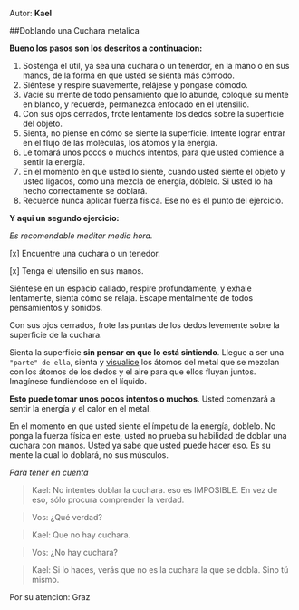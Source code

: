 Autor: **Kael**

##Doblando una Cuchara metalica

**Bueno los pasos son los descritos a continuacion:**

1. Sostenga el útil, ya sea una cuchara o un tenerdor, en la mano o en sus manos, de la forma en que usted se sienta más cómodo.
2. Siéntese y respire suavemente, relájese y póngase cómodo.
3. Vacíe su mente de todo pensamiento que lo abunde, coloque su mente en blanco, y recuerde, permanezca enfocado en el utensilio.
4. Con sus ojos cerrados, frote lentamente los dedos sobre la superficie del objeto.
5. Sienta, no piense en cómo se siente la superficie. Intente lograr entrar en el flujo de las moléculas, los átomos y la energía.
6. Le tomará unos pocos o muchos intentos, para que usted comience a sentir la energía.
7. En el momento en que usted lo siente, cuando usted siente el objeto y usted ligados, como una mezcla de energía, dóblelo. Si usted lo ha hecho correctamente se doblará.
8. Recuerde nunca aplicar fuerza física. Ese no es el punto del ejercicio.

**Y aqui un segundo ejercicio:**

*Es recomendable meditar media hora.*

[x] Encuentre una cuchara o un tenedor.

[x] Tenga el utensilio en sus manos.

Siéntese en un espacio callado, respire profundamente, y exhale lentamente, sienta cómo se relaja. Escape mentalmente de todos pensamientos y sonidos.

Con sus ojos cerrados, frote las puntas de los dedos levemente sobre la superficie de la cuchara.

Sienta la superficie **sin pensar en que lo está sintiendo**. Llegue a ser una `"parte" de ella`, sienta y [visualice](https://github.com/Ocul-LB/Projecto-LB/blob/master/La-Mente/Qu%C3%A9%20es%20la%20Visualiaci%C3%B3n%20y%20T%C3%A9cnicas%20para%20empezar.md) los átomos del metal que se mezclan con los átomos de los dedos y el aire para que ellos fluyan juntos. Imagínese fundiéndose en el líquido.

**Esto puede tomar unos pocos intentos o muchos**. Usted comenzará a sentir la energía y el calor en el metal.

En el momento en que usted siente el ímpetu de la energía, doblelo. No ponga la fuerza física en este, usted no prueba su habilidad de doblar una cuchara con manos. Usted ya sabe que usted puede hacer eso. Es su mente la cual lo doblará, no sus músculos.

*Para tener en cuenta*
>Kael: No intentes doblar la cuchara. eso es IMPOSIBLE. En vez de eso, sólo procura comprender la verdad.

>Vos: ¿Qué verdad?

>Kael: Que no hay cuchara.

>Vos: ¿No hay cuchara?

>Kael: Si lo haces, verás que no es la cuchara la que se dobla. Sino tú mismo.



Por su atencion:
Graz

